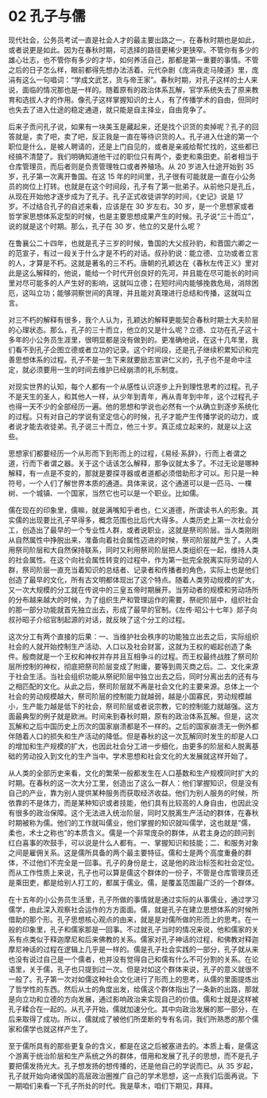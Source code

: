 # 02 孔子与儒

现代社会，公务员考试一直是社会人才的最主要出路之一，在春秋时期也是如此，或者说更是如此。因为在春秋时期，可选择的路径更稀少更狭窄。不管你有多少的雄心壮志，也不管你有多少的才华，如何养活自己，那都是第一重要的事情。不管之后的日子怎么样，眼前都得先想办法活着。元代杂剧《庞涓夜走马陵道》里，庞涓有这么一句唱词：“学成文武艺，货与帝王家”。春秋时期，对孔子这样的士人来说，面临的情况那也是一样的。随着原有的政治体系瓦解，官学系统失去了原来教育和选拔人才的作用。像孔子这样掌握知识的士人，有了传播学术的自由，但同时也失去了进入仕途的稳定通道，就只能是自主择业，自由竞争了。

后来子贡问孔子说，如果有一块美玉是藏起来，还是找个识货的卖掉呢？孔子的回答就是，卖了吧，卖了吧，反正我是一直在等待识货的人。孔子进入仕途的第一个职位是什么，是被人聘请的，还是上门自见的，或者是亲戚给帮忙找的，这些都已经搞不清楚了。我们明确知道他干过的职位只有两个，委吏和乘田吏。前者相当于仓库管理员，而后者则是负责管理牲口或者养殖场。从 20 岁进入仕途开始到 35 岁，孔子第一次离开鲁国。在这 15 年的时间里，孔子很有可能就是一直在小公务员的岗位上打转。也就是在这个时间段，孔子有了第一批弟子。从前他只是孔丘，从现在开始他才逐步成为了孔子。孔子正式收徒讲学的时间，《史记》说是 17 岁。不过结合孔子的自述来看，应该是在 30 岁左右。30 岁，是一个思想家或者哲学家思想体系定型的时候，也是主要思想成果产生的时候。孔子说“三十而立”，说的就是这个时期。那么，孔子在 30 岁，他立的又是什么呢？

在鲁襄公二十四年，也就是孔子三岁的时候，鲁国的大父叔孙豹，和晋国六卿之一的范宣子，有过一段关于什么才是不朽的对话。叔孙豹说：能立德、立功或者立言的人，才算是不朽。这就是著名的三不朽。唐朝的孔颖达在《春秋左传正义》里对此是这么解释的，他说，能给一个时代开创良好的先河，并且能在尽可能长的时间里对尽可能多的人产生好的影响，这就叫立德；在短时间内能够挽救危局，消除困厄，这叫立功；能够洞察世间的真理，并且能对真理进行总结和传播，这就叫立言。

对三不朽的解释有很多，我个人认为，孔颖达的解释更能契合春秋时期士大夫阶层的心理状态。那么，孔子的三十而立，他立的又是什么呢？立德、立功在孔子这十多年的小公务员生涯里，很明显都是没有做到的。更准确地说，在这十几年里，我们看不到孔子企图立德或者立功的记录。这个时间段，还是孔子继续积累知识和完善思想体系的过程。孔子不是一生下来就要励志宣讲仁义的，孔子也不是命中注定，就必须要用一生的时间去维护已经崩溃的礼乐制度。

对现实世界的认知，每个人都有一个从感性认识逐步上升到理性思考的过程。孔子不是天生的圣人，和其他人一样，从少年到青年，再从青年到中年，这个过程孔子也得一天不少的全部经历一遍。他的思想和学说也必然有一个从确立到逐步系统化的过程。只有对自己的学说有坚定信心的时候，孔子才能产生传播学说的动力，或者说才能去收徒弟。孔子说三十而立，他三十岁。真正成立起来的，就是以上这些。

思想家们都要经历一个从形而下到形而上的过程，《易经·系辞》，行而上者谓之道，行而下者谓之器。关于这个话该怎么解释，那争议就太多了。不过无论是哪种解释，有一点是不变的，那就是要探寻器或者道都必须借助形才可以。形只是一种符号，一个人们了解世界本质的通道。具体来说，这个通道可以是一匹马、一棵树、一个城镇、一个国家，当然它也可以是一个职业。比如儒。

儒在现在的印象里，儒嘛，就是满嘴知乎者也，仁义道德，所谓读书人的形象。其实儒的出现要比孔子早得多，概念范围也比后代大得多。人类历史上第一次社会分工，创造出了最早的一个专业性人群，或者说职业，这就是祭司阶层。当人类刚刚从自然属性中挣脱出来，准备向着社会属性迈进的时候，祭司阶层就产生了。人类用祭司阶层和大自然保持联系，同时又利用祭司阶层把人类组织在一起，维持人类的社会属性。在这个向社会属性转变的过程中，作为第一批完全脱离实际劳动的人群，祭司阶层一直充当着知识的总结者、记录者和传播者的角色，实际上也是他们创造了最早的文化，所有古文明都体现出了这个特点。随着人类劳动规模的扩大，又一次大规模的分工就在传说中的三皇五帝时期展开。当劳动者的规模和劳动场所的分布越来越大的时候，为了组织生产和管理运作的需要，祭祀阶层中，组织社会的那一部分功能就首先独立出去，形成了最早的官制。《左传·昭公十七年》郯子向叔孙昭子介绍官制起源的对话，就反映了这个分工的过程。

这次分工有两个直接的后果：一、当维护社会秩序的功能独立出去之后，实际组织社会的人就开始控制生产活动、人口以及社会财富，这就为王权的崛起创造了条件。殷商就是一个王权和神权并存并且互相争斗的过程。而王权最终战胜了祭司阶层所控制的神权，彻底把祭司阶层变成了附庸，要等到周灭商之后。二、文化来源于社会生活。当社会组织功能从祭祀阶层中独立出去之后，同时分离出去的还有与之相匹配的文化。从此之后，祭司阶层就不再是社会文化的主要来源。总体上一个社会的劳动规模越大，祭司阶层的控制能力就越弱，越是小国寡民，劳动规模越小，生产能力越是低下的社会，祭司阶层或者说宗教，它的控制能力就越强。这方面最典型的例子就是欧洲。时间来到春秋时期，原有的政治体系瓦解。但是，这次瓦解和之后中国历史上历次的国家崩溃都是不一样的。之后的国家崩溃无一例外都伴随着人口的损失和生产活动的降低。但是春秋的这一次瓦解同时发生的却是人口的增加和生产规模的扩大，也因此社会分工进一步细化，由更多的阶层和人脱离基础的劳动投入到文化的生产当中。学术思想和社会文化的大发展就这样开始了。

从人类的全部历史来看，文化的繁荣一般都发生在人口基数和生产规模同时扩大的时期。在春秋的这一次大分工里，创造出了这么一群人：他们掌握知识，但是没有自己的产业，靠为别人提供某种服务而获取经济收益。他们为别人服务的时候，所依靠的不是体力，而是某种知识或者技能，他们具有比较高的人身自由，也因此没有很多的政治保障。这个无法进入统治阶层，同时又脱离生产活动的群体，在春秋时期被称为儒。他们的工作就叫儒业，他们掌握的知识就叫儒学，这也就是“儒，柔也，术士之称也”的本质含义。儒是一个非常庞杂的群体，从君主身边的顾问到红白喜事的吹鼓手，可以说是什么人都有。一、掌握知识和技能；二、和服务对象之间是雇佣关系。这是儒所具备的两个最主要特征。儒和士是两个高度重叠的群体，不过他们不完全是一回事。孔子的身份是士，这是他的政治标签和社会定位。而从工作性质上来说，孔子也可以算是儒这个群体的一份子，不管是仓库管理员还是乘田吏，都是给别人打工的，都属于儒业。儒，是覆盖范围最广泛的一个群体。

在十五年的小公务员生活里，孔子所做的事情就是通过实际的从事儒业，通过学习儒学，由此深入观察社会运作的方方面面。儒，就是孔子在建立思想体系的时候所借助的那个形。孔子思想核心观点的由来，就是是对儒所做的形而上的思考。在一般的印象里，孔子和儒家那是一回事。不过就孔子当时的情况来说，他和儒家的关系有点类似于释迦摩尼和后来佛教的关系。儒家对孔子神话的过程，和佛教对释迦摩尼神话的过程在逻辑上几乎是一样的。儒是孔子社会实践的一部分，孔子就从来也没有说过自己是一个儒者，也并没有觉得自己和儒有什么不可分割的关系。在论语里，关于儒，孔子也只提到过一次。但是对如这个群体来说，孔子的意义就很不一般了。孔子第一次对如儒这种社会文化进行了形而上的思考，从儒的里面提炼出了哲学性的东西。然后从士的角度出发，给儒这个群体指出了一条新的出路，那就是向立功和立德的方向发展，通过影响政治来实现自己的价值。儒和士就是这样被孔子糅合在一起的。从孔子开始，儒就加速分化。其中向政治发展的那一部分，在后来取得了成功。所以，儒就成了被他们所垄断的专有名词，我们所熟悉的那个儒家和儒学也就这样产生了。

至于儒所具有的那些更复杂的含义，都是在这之后被塞进去的。本质上看，是儒这个游离于统治阶层和生产系统之外的群体，借用和发展了孔子的思想，而不是孔子要把儒发扬光大。孔子想发扬的想传播的，还是他自己的学说而已。从 35 岁起，孔子就开始向诸侯国的高层政治圈推广自己的学术思想，这一点我们后面再说。下一期咱们来看一下孔子所处的时代。我是草木，咱们下期见，拜拜。
